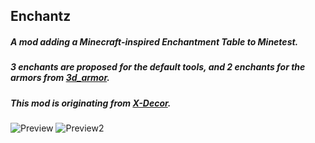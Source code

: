 ## Enchantz ##

##### A mod adding a Minecraft-inspired Enchantment Table to Minetest. #####
##### 3 enchants are proposed for the default tools, and 2 enchants for the armors from [3d_armor](https://github.com/stujones11/minetest-3d_armor). #####

##### This mod is originating from [X-Decor](https://github.com/kilbith/xdecor). #####

![Preview](https://lut.im/oWfKNfxAA4/n9jqwFpJOdUdo8yT.png)
![Preview2](http://i.imgur.com/X9MkQzV.png)
